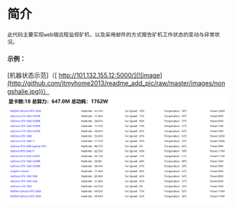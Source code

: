 # 简介
    此代码主要实现web端远程监视矿机，以及采用邮件的方式报告矿机工作状态的变动与异常状况。
#### 示例：
   [机器状态示范]（[ http://101.132.155.12:5000/](![image](http://github.com/itmyhome2013/readme_add_pic/raw/master/images/nongshalie.jpg))）
![Image text](https://github.com/zhaokun0/minner/blob/master/IMG/web.png)